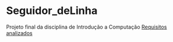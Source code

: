 # Seguidor_deLinha
Projeto final da disciplina de Introdução a Computação
[Requisitos analizados](Descrição.pdf)
